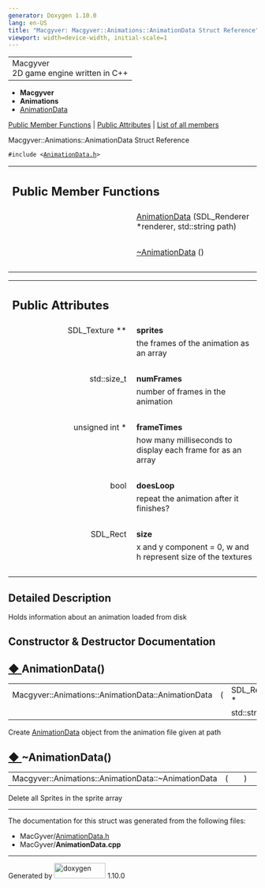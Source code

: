 ```yaml
---
generator: Doxygen 1.10.0
lang: en-US
title: "Macgyver: Macgyver::Animations::AnimationData Struct Reference"
viewport: width=device-width, initial-scale=1
---
```


<div id="top">

<div id="titlearea">

<table data-cellspacing="0" data-cellpadding="0">
<colgroup>
<col style="width: 100%" />
</colgroup>
<tbody>
<tr id="projectrow" class="odd">
<td id="projectalign"><div id="projectname">
Macgyver
</div>
<div id="projectbrief">
2D game engine written in C++
</div></td>
</tr>
</tbody>
</table>

</div>

<div id="main-nav">

</div>

<div id="nav-path" class="navpath">

- **Macgyver**
- **Animations**
- <a href="struct_macgyver_1_1_animations_1_1_animation_data.html"
  class="el">AnimationData</a>

</div>

</div>

<div class="header">

<div class="summary">

[Public Member Functions](#pub-methods) \| [Public
Attributes](#pub-attribs) \| [List of all
members](struct_macgyver_1_1_animations_1_1_animation_data-members.html)

</div>

<div class="headertitle">

<div class="title">

Macgyver::Animations::AnimationData Struct Reference

</div>

</div>

</div>

<div class="contents">

`#include <`<a href="_animation_data_8h_source.html"
class="el"><code>AnimationData.h</code></a>`>`

<table class="memberdecls">
<colgroup>
<col style="width: 50%" />
<col style="width: 50%" />
</colgroup>
<tbody>
<tr class="odd heading">
<td colspan="2"><h2 id="public-member-functions"
class="groupheader"><span id="pub-methods"></span> Public Member
Functions</h2></td>
</tr>
<tr id="r_a1bba3352bfc5efab0bd48ef1a47f5eac"
class="even memitem:a1bba3352bfc5efab0bd48ef1a47f5eac">
<td class="memItemLeft" style="text-align: right;"
data-valign="top"> </td>
<td class="memItemRight" data-valign="bottom"><a
href="#a1bba3352bfc5efab0bd48ef1a47f5eac" class="el">AnimationData</a>
(SDL_Renderer *renderer, std::string path)</td>
</tr>
<tr class="odd separator:a1bba3352bfc5efab0bd48ef1a47f5eac">
<td colspan="2" class="memSeparator"> </td>
</tr>
<tr id="r_a9fce43b3e7113a424934320c647b53a3"
class="even memitem:a9fce43b3e7113a424934320c647b53a3">
<td class="memItemLeft" style="text-align: right;"
data-valign="top"> </td>
<td class="memItemRight" data-valign="bottom"><a
href="#a9fce43b3e7113a424934320c647b53a3" class="el">~AnimationData</a>
()</td>
</tr>
<tr class="odd separator:a9fce43b3e7113a424934320c647b53a3">
<td colspan="2" class="memSeparator"> </td>
</tr>
</tbody>
</table>

<table class="memberdecls">
<colgroup>
<col style="width: 50%" />
<col style="width: 50%" />
</colgroup>
<tbody>
<tr class="odd heading">
<td colspan="2"><h2 id="public-attributes" class="groupheader"><span
id="pub-attribs"></span> Public Attributes</h2></td>
</tr>
<tr id="r_a4a0bde5d5a63d192626b23bc418036b3"
class="even memitem:a4a0bde5d5a63d192626b23bc418036b3">
<td class="memItemLeft" style="text-align: right;"
data-valign="top"><span id="a4a0bde5d5a63d192626b23bc418036b3"></span>
SDL_Texture ** </td>
<td class="memItemRight"
data-valign="bottom"><strong>sprites</strong></td>
</tr>
<tr class="odd memdesc:a4a0bde5d5a63d192626b23bc418036b3">
<td class="mdescLeft"> </td>
<td class="mdescRight">the frames of the animation as an array<br />
</td>
</tr>
<tr class="even separator:a4a0bde5d5a63d192626b23bc418036b3">
<td colspan="2" class="memSeparator"> </td>
</tr>
<tr id="r_a5f6fd587810b2db1bc055430359a1fb6"
class="odd memitem:a5f6fd587810b2db1bc055430359a1fb6">
<td class="memItemLeft" style="text-align: right;"
data-valign="top"><span id="a5f6fd587810b2db1bc055430359a1fb6"></span>
std::size_t </td>
<td class="memItemRight"
data-valign="bottom"><strong>numFrames</strong></td>
</tr>
<tr class="even memdesc:a5f6fd587810b2db1bc055430359a1fb6">
<td class="mdescLeft"> </td>
<td class="mdescRight">number of frames in the animation<br />
</td>
</tr>
<tr class="odd separator:a5f6fd587810b2db1bc055430359a1fb6">
<td colspan="2" class="memSeparator"> </td>
</tr>
<tr id="r_a4b70fa000e2c59c4ca297e3d17ed326c"
class="even memitem:a4b70fa000e2c59c4ca297e3d17ed326c">
<td class="memItemLeft" style="text-align: right;"
data-valign="top"><span id="a4b70fa000e2c59c4ca297e3d17ed326c"></span>
unsigned int * </td>
<td class="memItemRight"
data-valign="bottom"><strong>frameTimes</strong></td>
</tr>
<tr class="odd memdesc:a4b70fa000e2c59c4ca297e3d17ed326c">
<td class="mdescLeft"> </td>
<td class="mdescRight">how many milliseconds to display each frame for
as an array<br />
</td>
</tr>
<tr class="even separator:a4b70fa000e2c59c4ca297e3d17ed326c">
<td colspan="2" class="memSeparator"> </td>
</tr>
<tr id="r_a44f4dbe2a9769421dcf33b08828c24b5"
class="odd memitem:a44f4dbe2a9769421dcf33b08828c24b5">
<td class="memItemLeft" style="text-align: right;"
data-valign="top"><span id="a44f4dbe2a9769421dcf33b08828c24b5"></span>
bool </td>
<td class="memItemRight"
data-valign="bottom"><strong>doesLoop</strong></td>
</tr>
<tr class="even memdesc:a44f4dbe2a9769421dcf33b08828c24b5">
<td class="mdescLeft"> </td>
<td class="mdescRight">repeat the animation after it finishes?<br />
</td>
</tr>
<tr class="odd separator:a44f4dbe2a9769421dcf33b08828c24b5">
<td colspan="2" class="memSeparator"> </td>
</tr>
<tr id="r_a6119069396d7bcd0c727e71a0de48e55"
class="even memitem:a6119069396d7bcd0c727e71a0de48e55">
<td class="memItemLeft" style="text-align: right;"
data-valign="top"><span id="a6119069396d7bcd0c727e71a0de48e55"></span>
SDL_Rect </td>
<td class="memItemRight" data-valign="bottom"><strong>size</strong></td>
</tr>
<tr class="odd memdesc:a6119069396d7bcd0c727e71a0de48e55">
<td class="mdescLeft"> </td>
<td class="mdescRight">x and y component = 0, w and h represent size of
the textures<br />
</td>
</tr>
<tr class="even separator:a6119069396d7bcd0c727e71a0de48e55">
<td colspan="2" class="memSeparator"> </td>
</tr>
</tbody>
</table>

<span id="details"></span>

## Detailed Description

<div class="textblock">

Holds information about an animation loaded from disk

</div>

## Constructor & Destructor Documentation

<span id="a1bba3352bfc5efab0bd48ef1a47f5eac"></span>

## <span class="permalink">[◆ ](#a1bba3352bfc5efab0bd48ef1a47f5eac)</span>AnimationData()

<div class="memitem">

<div class="memproto">

|                                                    |     |                 |                                             |
|----------------------------------------------------|-----|-----------------|---------------------------------------------|
| Macgyver::Animations::AnimationData::AnimationData | (   | SDL_Renderer \* | <span class="paramname">*renderer*, </span> |
|                                                    |     | std::string     | <span class="paramname">*path*</span> )     |

</div>

<div class="memdoc">

Create <a href="struct_macgyver_1_1_animations_1_1_animation_data.html"
class="el">AnimationData</a> object from the animation file given at
path

</div>

</div>

<span id="a9fce43b3e7113a424934320c647b53a3"></span>

## <span class="permalink">[◆ ](#a9fce43b3e7113a424934320c647b53a3)</span>~AnimationData()

<div class="memitem">

<div class="memproto">

|                                                     |     |                                 |     |     |
|-----------------------------------------------------|-----|---------------------------------|-----|-----|
| Macgyver::Animations::AnimationData::~AnimationData | (   | <span class="paramname"></span> | )   |     |

</div>

<div class="memdoc">

Delete all Sprites in the sprite array

</div>

</div>

------------------------------------------------------------------------

The documentation for this struct was generated from the following
files:

- MacGyver/<a href="_animation_data_8h_source.html" class="el">AnimationData.h</a>
- MacGyver/**AnimationData.cpp**

</div>

------------------------------------------------------------------------

<span class="small">Generated
by [<img src="doxygen.svg" class="footer" width="104" height="31"
alt="doxygen" />](https://www.doxygen.org/index.html) 1.10.0</span>
